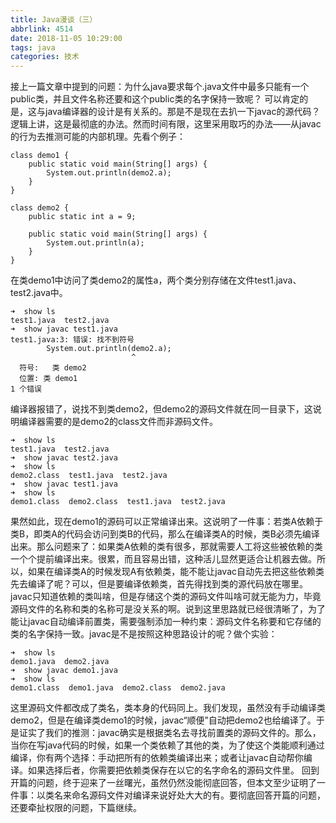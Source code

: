 ```yaml
---
title: Java漫谈（三）
abbrlink: 4514
date: 2018-11-05 10:29:00
tags: java
categories: 技术
---
```


接上一篇文章中提到的问题：为什么java要求每个.java文件中最多只能有一个public类，并且文件名称还要和这个public类的名字保持一致呢？
可以肯定的是，这与java编译器的设计是有关系的。那是不是现在去扒一下javac的源代码？逻辑上讲，这是最彻底的办法。然而时间有限，这里采用取巧的办法——从javac的行为去推测可能的内部机理。先看个例子：
<!-- more -->
```
class demo1 {
    public static void main(String[] args) {
        System.out.println(demo2.a);
    }
}

class demo2 {
    public static int a = 9;

    public static void main(String[] args) {
        System.out.println(a);
    }
}
```
在类demo1中访问了类demo2的属性a，两个类分别存储在文件test1.java、test2.java中。
```
➜  show ls
test1.java  test2.java
➜  show javac test1.java 
test1.java:3: 错误: 找不到符号
        System.out.println(demo2.a);
                           ^
  符号:   类 demo2
  位置: 类 demo1
1 个错误
```
编译器报错了，说找不到类demo2，但demo2的源码文件就在同一目录下，这说明编译器需要的是demo2的class文件而非源码文件。
```
➜  show ls
test1.java  test2.java
➜  show javac test2.java 
➜  show ls
demo2.class  test1.java  test2.java
➜  show javac test1.java 
➜  show ls
demo1.class  demo2.class  test1.java  test2.java
```
果然如此，现在demo1的源码可以正常编译出来。这说明了一件事：若类A依赖于类B，即类A的代码会访问到类B的代码，那么在编译类A的时候，类B必须先编译出来。那么问题来了：如果类A依赖的类有很多，那就需要人工将这些被依赖的类一个个提前编译出来。很累，而且容易出错，这种活儿显然更适合让机器去做。所以，如果在编译类A的时候发现A有依赖类，能不能让javac自动先去把这些依赖类先去编译了呢？可以，但是要编译依赖类，首先得找到类的源代码放在哪里。javac只知道依赖的类叫啥，但是存储这个类的源码文件叫啥可就无能为力，毕竟源码文件的名称和类的名称可是没关系的啊。说到这里思路就已经很清晰了，为了能让javac自动编译前置类，需要强制添加一种约束：源码文件名称要和它存储的类的名字保持一致。javac是不是按照这种思路设计的呢？做个实验：
```
➜  show ls
demo1.java  demo2.java
➜  show javac demo1.java 
➜  show ls
demo1.class  demo1.java  demo2.class  demo2.java
```
这里源码文件都改成了类名，类本身的代码同上。我们发现，虽然没有手动编译类demo2，但是在编译类demo1的时候，javac“顺便”自动把demo2也给编译了。于是证实了我们的推测：javac确实是根据类名去寻找前置类的源码文件的。那么，当你在写java代码的时候，如果一个类依赖了其他的类，为了使这个类能顺利通过编译，你有两个选择：手动把所有的依赖类编译出来；或者让javac自动帮你编译。如果选择后者，你需要把依赖类保存在以它的名字命名的源码文件里。
回到开篇的问题，终于迎来了一丝曙光，虽然仍然没能彻底回答，但本文至少证明了一件事：以类名来命名源码文件对编译来说好处大大的有。要彻底回答开篇的问题，还要牵扯权限的问题，下篇继续。

